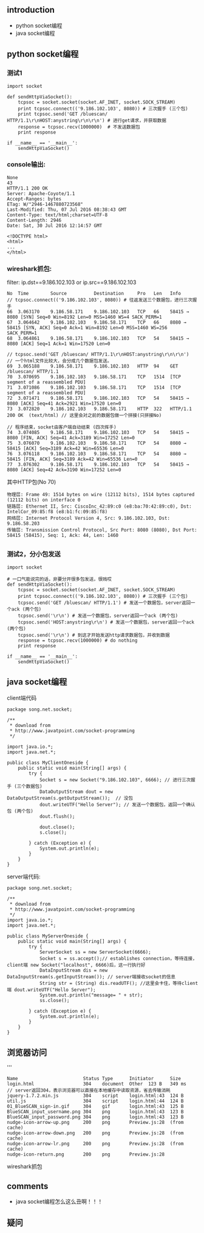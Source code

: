 ## introduction

- python socket编程
- java socket编程

## python socket编程

### 测试1

    import socket
    
    def sendHttpViaSocket():
        tcpsoc = socket.socket(socket.AF_INET, socket.SOCK_STREAM)
        print tcpsoc.connect(('9.186.102.103', 8080)) # 三次握手 (三个包)
        print tcpsoc.send('GET /bluescan/ HTTP/1.1\r\nHOST:anystring\r\n\r\n') # 进行get请求，并获取数据
        response = tcpsoc.recv(1000000)  # 不发送数据包
        print response
    
    if __name__ == '__main__':
        sendHttpViaSocket()
    
    
    

### console输出:

    None
    43
    HTTP/1.1 200 OK
    Server: Apache-Coyote/1.1
    Accept-Ranges: bytes
    ETag: W/"2946-1467880723568"
    Last-Modified: Thu, 07 Jul 2016 08:38:43 GMT
    Content-Type: text/html;charset=UTF-8
    Content-Length: 2946
    Date: Sat, 30 Jul 2016 12:14:57 GMT
    
    <!DOCTYPE html>
    <html>  
    ...
    </html>

    
### wireshark抓包:

filter: ip.dst==9.186.102.103 or ip.src==9.186.102.103


    No  Time        Source          Destination     Pro   Len   Info
    // tcpsoc.connect(('9.186.102.103', 8080)) # 往返发送三个数据包，进行三次握手
    66	3.063170	9.186.58.171	9.186.102.103	TCP	  66	58415 → 8080 [SYN] Seq=0 Win=8192 Len=0 MSS=1460 WS=4 SACK_PERM=1
    67	3.064642	9.186.102.103	9.186.58.171	TCP	  66	8080 → 58415 [SYN, ACK] Seq=0 Ack=1 Win=8192 Len=0 MSS=1460 WS=256 SACK_PERM=1
    68	3.064861	9.186.58.171	9.186.102.103	TCP	  54	58415 → 8080 [ACK] Seq=1 Ack=1 Win=17520 Len=0
    
    // tcpsoc.send('GET /bluescan/ HTTP/1.1\r\nHOST:anystring\r\n\r\n')
    // 一个html文件比较大，会分成几个数据包发送。
    69	3.065188	9.186.58.171	9.186.102.103	HTTP  94	GET /bluescan/ HTTP/1.1 
    70	3.070695	9.186.102.103	9.186.58.171	TCP	  1514	[TCP segment of a reassembled PDU]
    71	3.071086	9.186.102.103	9.186.58.171	TCP	  1514	[TCP segment of a reassembled PDU]
    72	3.071471	9.186.58.171	9.186.102.103	TCP   54	58415 → 8080 [ACK] Seq=41 Ack=2921 Win=17520 Len=0
    73	3.072820	9.186.102.103	9.186.58.171	HTTP  322	HTTP/1.1 200 OK  (text/html) // 这里会对之前的数据包做一个拼接(只拼接No)
    
    // 程序结束，socket由客户端自动结束 (四次挥手)
    74	3.074085	9.186.58.171	9.186.102.103	TCP	  54	58415 → 8080 [FIN, ACK] Seq=41 Ack=3189 Win=17252 Len=0
    75	3.076070	9.186.102.103	9.186.58.171	TCP	  54	8080 → 58415 [ACK] Seq=3189 Ack=42 Win=65536 Len=0
    76	3.076118	9.186.102.103	9.186.58.171	TCP	  54	8080 → 58415 [FIN, ACK] Seq=3189 Ack=42 Win=65536 Len=0
    77	3.076302	9.186.58.171	9.186.102.103	TCP	  54	58415 → 8080 [ACK] Seq=42 Ack=3190 Win=17252 Len=0



其中HTTP包(No 70)


    物理层: Frame 49: 1514 bytes on wire (12112 bits), 1514 bytes captured (12112 bits) on interface 0
    链路层: Ethernet II, Src: CiscoInc_42:89:c0 (e8:ba:70:42:89:c0), Dst: IntelCor_09:85:f8 (e8:b1:fc:09:85:f8)
    网络层: Internet Protocol Version 4, Src: 9.186.102.103, Dst: 9.186.58.203
    传输层: Transmission Control Protocol, Src Port: 8080 (8080), Dst Port: 58415 (58415), Seq: 1, Ack: 44, Len: 1460





## 

### 测试2，分小包发送

    import socket
    
    # 一口气能说完的话，非要分开很多包发送，很贱哎
    def sendHttpViaSocket():
        tcpsoc = socket.socket(socket.AF_INET, socket.SOCK_STREAM) 
        print tcpsoc.connect(('9.186.102.103', 8080)) # 三次握手 (三个包)
        tcpsoc.send('GET /bluescan/ HTTP/1.1') # 发送一个数据包，server返回一个ack (两个包)
        tcpsoc.send('\r\n') # 发送一个数据包，server返回一个ack (两个包)
        tcpsoc.send('HOST:anystring\r\n') # 发送一个数据包，server返回一个ack (两个包)
        tcpsoc.send('\r\n') # 到这才开始发送http请求数据包，并收到数据
        response = tcpsoc.recv(1000000) # do nothing
        print response
    
    if __name__ == '__main__':
        sendHttpViaSocket()
        
        
## java socket编程

client端代码

    package song.net.socket;
    
    /**
     * download from 
     * http://www.javatpoint.com/socket-programming
     */
    
    import java.io.*;
    import java.net.*;
    
    public class MyClientOneside {
    	public static void main(String[] args) {
    		try {
    			Socket s = new Socket("9.186.102.103", 6666); // 进行三次握手 (三个数据包)
    			DataOutputStream dout = new DataOutputStream(s.getOutputStream());  // 没包
    			dout.writeUTF("Hello Server"); // 发送一个数据包，返回一个确认包 (两个包)
    			dout.flush();
    
    			dout.close();
    			s.close();
    
    		} catch (Exception e) {
    			System.out.println(e);
    		}
    	}
    }


server端代码:

    package song.net.socket;
    
    /**
     * download from 
     * http://www.javatpoint.com/socket-programming
     */
    import java.io.*;
    import java.net.*;
    
    public class MyServerOneside {
    	public static void main(String[] args) {
    		try {
    			ServerSocket ss = new ServerSocket(6666);
    			Socket s = ss.accept();// establishes connection，等待连接，client端 new Socket("localhost", 6666)后，这一行执行好
    			DataInputStream dis = new DataInputStream(s.getInputStream()); // server端接收socket的信息
    			String str = (String) dis.readUTF(); //这里会卡住，等待client端 dout.writeUTF("Hello Server");
    			System.out.println("message= " + str);
    			ss.close();
    
    		} catch (Exception e) {
    			System.out.println(e);
    		}
    	}
    }


## 浏览器访问

'''
    
    Name                        Status Type      Initiator      Size
    login.html                  304    document  Other  123 B   349 ms   
    // server返回304，表示浏览器可以直接在本地缓存中读取资源，省去传输消耗
    jquery-1.7.2.min.js         304    script    login.html:43  124 B
    util.js                     304    script    login.html:44  124 B
    01_BlueSCAN_sign-in.gif     304    gif       login.html:43  125 B
    BlueSCAN_input_username.png 304    png       login.html:43  123 B
    BlueSCAN_input_password.png 304    png       login.html:43  123 B
    nudge-icon-arrow-up.png     200    png       Preview.js:28  (from cache)
    nudge-icon-arrow-down.png   200    png       Preview.js:28  (from cache)
    nudge-icon-arrow-lr.png     200    png       Preview.js:28  (from cache)
    nudge-icon-return.png       200    png       Preview.js:28
    
    
wireshark抓包




## comments

- java socket编程怎么这么丑啊！！！

## 疑问